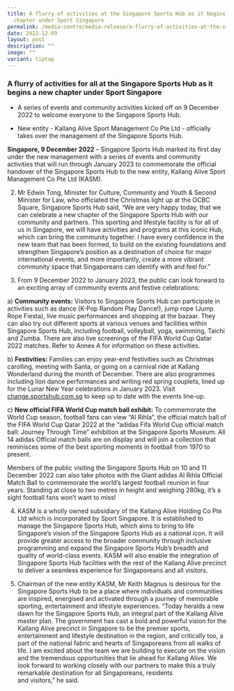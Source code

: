 ```yaml
---
title: A flurry of activities at the Singapore Sports Hub as it begins a new
  chapter under Sport Singapore
permalink: /media-centre/media-release/a-flurry-of-activities-at-the-singapore-sports-hub-as-it-begins-a-new/
date: 2022-12-09
layout: post
description: ""
image: ""
variant: tiptap
---
```

<h3><strong>A flurry of activities for all at the Singapore Sports Hub as it begins a new chapter under Sport Singapore</strong></h3>
<ul data-tight="true" class="tight">
<li>
<p>A series of events and community activities kicked off on 9 December 2022
to welcome everyone to the Singapore Sports Hub.</p>
</li>
<li>
<p>New entity - Kallang Alive Sport Management Co Pte Ltd - officially takes
over the management of the Singapore Sports Hub.</p>
</li>
</ul>
<p><strong>Singapore, 9 December 2022</strong> – Singapore Sports Hub marked
its first day under the new management with a series of events and community
activities that will run through January 2023 to commemorate the official
handover of the Singapore Sports Hub to the new entity, Kallang Alive Sport
Management Co Pte Ltd (KASM).</p>
<ol start="2">
<li>
<p>Mr Edwin Tong, Minister for Culture, Community and Youth &amp; Second
Minister for Law, who officiated the Christmas light up at the OCBC Square,
Singapore Sports Hub said, “We are very happy today, that we can celebrate
a new chapter of the Singapore Sports Hub with our community and partners.
This sporting and lifestyle facility is for all of us in Singapore, we
will have activities and programs at this iconic Hub, which can bring the
community together. I have every confidence in the new team that has been
formed, to build on the existing foundations and strengthen Singapore’s
position as a destination of choice for major international events, and
more importantly, create a more vibrant community space that Singaporeans
can identify with and feel for.”</p>
</li>
<li>
<p>From 9 December 2022 to January 2023, the public can look forward to an
exciting array of community events and festive celebrations:</p>
</li>
</ol>
<p>a) <strong>Community events:</strong> Visitors to Singapore Sports Hub can
participate in activities such as dance (K-Pop Random Play Dance!), jump
rope (Jump Rope Fiesta), live music performances and shopping at the bazaar.
They can also try out different sports at various venues and facilities
within Singapore Sports Hub, including football, volleyball, yoga, swimming,
Taichi and Zumba. There are also live screenings of the FIFA World Cup
Qatar 2022 matches. Refer to Annex A for information on these activities.</p>
<p>b) <strong>Festivities:</strong> Families can enjoy year-end festivities
such as Christmas carolling, meeting with Santa, or going on a carnival
ride at Kallang Wonderland during the month of December. There are also
programmes including lion dance performances and writing red spring couplets,
lined up for the Lunar New Year celebrations in January 2023. Visit <a href="https://change.sportshub.com.sg/" rel="noopener noreferrer nofollow" target="_blank">change.sportshub.com.sg</a> to
keep up to date with the events line-up.</p>
<p>c) <strong>New official FIFA World Cup match ball exhibit:</strong> To commemorate
the World Cup season, football fans can view “Al Rihla”, the official match
ball of the FIFA World Cup Qatar 2022 at the “adidas Fifa World Cup official
match ball: Journey Through Time” exhibition at the Singapore Sports Museum.
All 14 adidas Official match balls are on display and will join a collection
that reminisces some of the best sporting moments in football from 1970
to present.</p>
<p>Members of the public visiting the Singapore Sports Hub on 10 and 11 December
2022 can also take photos with the Giant adidas Al Rihla Official Match
Ball to commemorate the world’s largest football reunion in four years.
Standing at close to two metres in height and weighing 280kg, it’s a sight
football fans won’t want to miss!</p>
<ol start="4">
<li>
<p>KASM is a wholly owned subsidiary of the Kallang Alive Holding Co Pte
Ltd which is incorporated by Sport Singapore. It is established to manage
the Singapore Sports Hub, which aims to bring to life Singapore’s vision
of the Singapore Sports Hub as a national icon. It will provide greater
access to the broader community through inclusive programming and expand
the Singapore Sports Hub’s breadth and quality of world-class events. KASM
will also enable the integration of Singapore Sports Hub facilities with
the rest of the Kallang Alive precinct to deliver a seamless experience
for Singaporeans and all visitors.</p>
</li>
<li>
<p>Chairman of the new entity KASM, Mr Keith Magnus is desirous for the Singapore
Sports Hub to be a place where individuals and communities are inspired,
energised and activated through a journey of memorable sporting, entertainment
and lifestyle experiences. “Today heralds a new dawn for the Singapore
Sports Hub, an integral part of the Kallang Alive master plan. The government
has cast a bold and powerful vision for the Kallang Alive precinct in Singapore
to be the premier sports, entertainment and lifestyle destination in the
region, and critically too, a part of the national fabric and hearts of
Singaporeans from all walks of life. I am excited about the team we are
building to execute on the vision and the tremendous opportunities that
lie ahead for Kallang Alive. We look forward to working closely with our
partners to make this a truly remarkable destination for all Singaporeans,
residents
<br>and visitors,” he said.</p>
</li>
</ol>
<p></p>